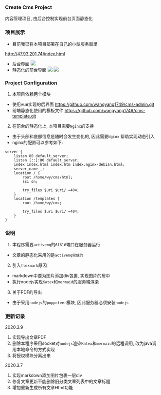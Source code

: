 ### Create Cms Project
内容管理项目, 由后台控制实现前台页面静态化

### 项目展示
+ 目前我已将本项目部署在自己的小型服务器里

<http://47.93.201.74/index.html>

+ 后台界面
![](https://wangyang-bucket.oss-cn-beijing.aliyuncs.com/image-bed/ca1c3d26-4c89-42c0-9266-90982a107733.jpg)
+ 静态化的前台界面
![](https://wangyang-bucket.oss-cn-beijing.aliyuncs.com/image-bed/f816694d-8d5a-4dbc-a5fb-64bd30e68e6c.jpg)
![](https://wangyang-bucket.oss-cn-beijing.aliyuncs.com/image-bed/07423807-2310-41da-a42f-589db2c8b86c.jpg)
### Project Configuration
1. 本项目依赖两个模块
+ 使用vue实现的后界面
<https://github.com/wangyang1749/cms-admin.git> <br> 
+ 前端静态化使用的模板文件
<https://github.com/wangyang1749/cms-template.git> <br>
2. 在前台的静态化上, 本项目需要`Nginx`的支持
+ 由于头部和底部信息是随时会发生变化的, 因此需要`Nginx`
帮助实现动态引入
+ nginx的配置可以参考如下:

```
server {
	listen 80 default_server;
	listen [::]:80 default_server;
	index index.html index.htm index.nginx-debian.html;
	server_name _;
	location / {
		root /home/wy/cms/html;
		ssi on;

		try_files $uri $uri/ =404;
	}
	location /templates {
		root /home/wy/cms;

		try_files $uri $uri/ =404;
	}
}

```

### 说明
1. 本程序需要`activemq`的`61616`端口在服务器运行
+ 文章的静态化采用的是`activemq完成的` 
2. 引入`flexmark`原因
+ markdown中要为图片添加div包裹, 实现图片的居中
+ 执行nodejs实现`Katex`和`mermaid`的服务端渲染
3. 关于PDF的导出
+ 由于采用`nodejs`的`puppeteer`模块, 因此服务器必须安装`nodejs`

### 更新记录
2020.3.9
1. 实现导出文章PDF
2. 删除本程序采用socket对`nodejs`渲染`Katex`和`mermaid`的远程调用, 
改为java调用本地命令的方式实现
3. 将授权模块分离出来

 2020.3.7 
1. 实现markdown添加图片包裹一层div
2. 修复文章更新不能删除旧分类文章列表中的文章标题
3. 增加重新生成所有文章Html功能
